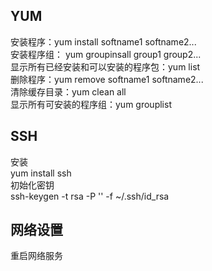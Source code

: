 ## YUM
安装程序：yum install softname1 softname2...  
安装程序组：	yum groupinsall group1 group2...  
显示所有已经安装和可以安装的程序包：yum list   
删除程序：yum remove softname1 softname2...  
清除缓存目录：yum clean all  
显示所有可安装的程序组：yum grouplist    

## SSH
安装  
yum install ssh  
初始化密钥  
ssh-keygen -t rsa -P '' -f ~/.ssh/id_rsa

## 网络设置


重启网络服务
